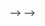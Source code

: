 <!-- ---
layout: page
title: 
description: Abhinav Malhotra's teaching
---

<div class="navbar">
    <div class="navbar-inner">
        <ul class="nav">
            <li><a href="#statement">statement</a></li>
            <li><a href="#experience">experience</a></li>
<!--             <li><a href="#misc">misc lectures</a></li>
            <li><a href="#old">former courses</a></li>
        </ul>
    </div>
</div>

Under construction.
<!--  --> --> -->